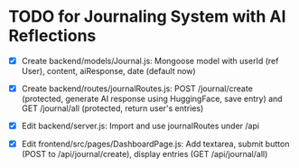 # TODO for Journaling System with AI Reflections

- [x] Create backend/models/Journal.js: Mongoose model with userId (ref User), content, aiResponse, date (default now)
- [x] Create backend/routes/journalRoutes.js: POST /journal/create (protected, generate AI response using HuggingFace, save entry) and GET /journal/all (protected, return user's entries)
- [x] Edit backend/server.js: Import and use journalRoutes under /api
- [x] Edit frontend/src/pages/DashboardPage.js: Add textarea, submit button (POST to /api/journal/create), display entries (GET /api/journal/all)

